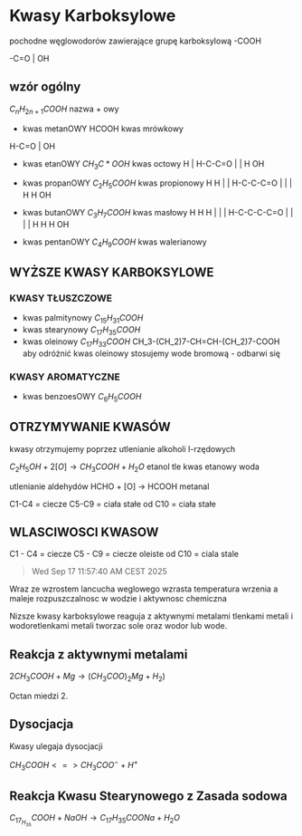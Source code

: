 # Kwasy Karboksylowe
pochodne węglowodorów zawierające grupę karboksylową -COOH 

-C=O
 |
OH

## wzór ogólny
$C_nH_{2n+1}COOH$  nazwa + owy

* kwas metanOWY H*C*OOH
kwas mrówkowy

H-C=O
  |
 OH

* kwas etanOWY  $CH_3C*OOH$
kwas octowy
  H
  |
H-C-C=O
  | |
  H OH

* kwas propanOWY  $C_2H_5COOH$
kwas propionowy
  H H
  | |
H-C-C-C=O
  | | |
  H H OH

* kwas butanOWY $C_3H_7COOH$
kwas masłowy
  H H H
  | | |
H-C-C-C-C=O
  | | | |
  H H H OH

* kwas pentanOWY $C_4H_9COOH$
kwas walerianowy

## WYŻSZE KWASY KARBOKSYLOWE
### KWASY TŁUSZCZOWE
* kwas palmitynowy $C_{15}H_{31}COOH$
* kwas stearynowy $C_{17}H_{35}COOH$
* kwas oleinowy $C_{17}H_{33}COOH$ CH_3-(CH_2)7-CH=CH-(CH_2)7-COOH
aby odróżnić kwas oleinowy stosujemy wode bromową - odbarwi się

### KWASY AROMATYCZNE
* kwas benzoesOWY $C_6H_5COOH$

## OTRZYMYWANIE KWASÓW
kwasy otrzymujemy poprzez utlenianie alkoholi I-rzędowych

$C_2H_5OH + 2[O] → CH_3COOH + H_2O$
  etanol    tle  kwas etanowy woda

utlenianie aldehydów 
HCHO + [O] → HCOOH
metanal      

C1-C4 = ciecze
C5-C9 = ciała stałe
od C10 = ciała stałe

## WLASCIWOSCI KWASOW

C1 - C4 = ciecze
C5 - C9 = ciecze oleiste
od C10 = ciala stale

> Wed Sep 17 11:57:40 AM CEST 2025

Wraz ze wzrostem lancucha weglowego wzrasta temperatura wrzenia a maleje rozpuszczalnosc w wodzie i aktywnosc chemiczna

Nizsze kwasy karboksylowe reaguja z aktywnymi metalami tlenkami metali i wodoretlenkami metali tworzac sole oraz wodor lub wode.

## Reakcja z aktywnymi metalami

$2CH_3COOH + Mg → (CH_3COO)_2Mg + H_2)$

Octan miedzi 2.

## Dysocjacja

Kwasy ulegaja dysocjacji

$CH_3COOH <=> CH_3COO^- + H^+$

## Reakcja Kwasu Stearynowego z Zasada sodowa

$C_{17}_H_35COOH + NaOH → C_{17}H_{35}COONa + H_2O$
